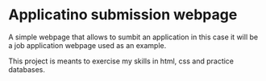 # Applicatino submission webpage

A simple webpage that allows to sumbit an application in this case it will be 
a job application webpage used as an example. 

This project is meants to exercise my skills in html, css and practice 
databases.
